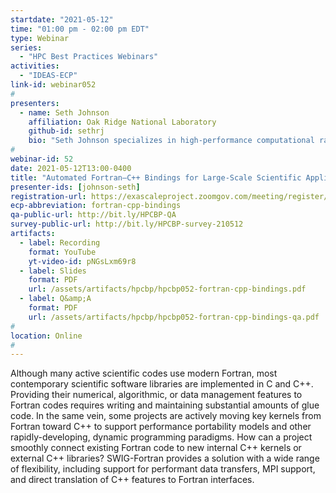 ```yaml
---
startdate: "2021-05-12"
time: "01:00 pm - 02:00 pm EDT"
type: Webinar
series:
  - "HPC Best Practices Webinars"
activities:
  - "IDEAS-ECP"
link-id: webinar052
#
presenters:
  - name: Seth Johnson
    affiliation: Oak Ridge National Laboratory
    github-id: sethrj
    bio: "Seth Johnson specializes in high-performance computational radiation transport as a research staff member at Oak Ridge National Laboratory. Although his background is in nuclear engineering, with a B.S. from Texas A&amp;M University and a Ph.D. from the University of Michigan, he finds himself researching software advancements more than performing traditional engineering analyses. Over his career, Seth has developed new methods and tools in hybrid deterministic–Monte Carlo transport, computational geometry, sensitivity/uncertainty methods, automated inter-language code binding, and high-energy physics."
#
webinar-id: 52
date: 2021-05-12T13:00-0400
title: "Automated Fortran–C++ Bindings for Large-Scale Scientific Applications"
presenter-ids: [johnson-seth]
registration-url: https://exascaleproject.zoomgov.com/meeting/register/vJItdOugqDwsH-ickhvZjTXVfYMkLFBDzvc
ecp-abbreviation: fortran-cpp-bindings
qa-public-url: http://bit.ly/HPCBP-QA
survey-public-url: http://bit.ly/HPCBP-survey-210512
artifacts:
  - label: Recording
    format: YouTube
    yt-video-id: pNGsLxm69r8
  - label: Slides
    format: PDF
    url: /assets/artifacts/hpcbp/hpcbp052-fortran-cpp-bindings.pdf
  - label: Q&amp;A
    format: PDF
    url: /assets/artifacts/hpcbp/hpcbp052-fortran-cpp-bindings-qa.pdf
#
location: Online
#
---
```

Although many active scientific codes use modern Fortran, most contemporary scientific software libraries are implemented in C and C++. Providing their numerical, algorithmic, or data management features to Fortran codes requires writing and maintaining substantial amounts of glue code. In the same vein, some projects are actively moving key kernels from Fortran toward C++ to support performance portability models and other rapidly-developing, dynamic programming paradigms. How can a project smoothly connect existing Fortran code to new internal C++ kernels or external C++ libraries? SWIG-Fortran provides a solution with a wide range of flexibility, including support for performant data transfers, MPI support, and direct translation of C++ features to Fortran interfaces.
